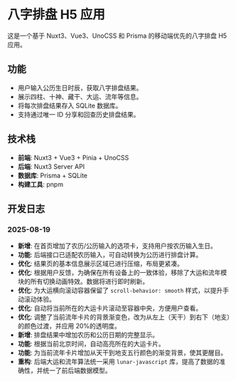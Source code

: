 # 八字排盘 H5 应用

这是一个基于 Nuxt3、Vue3、UnoCSS 和 Prisma 的移动端优先的八字排盘 H5 应用。

## 功能

- 用户输入公历生日时辰，获取八字排盘结果。
- 展示四柱、十神、藏干、大运、流年等信息。
- 将每次排盘结果存入 SQLite 数据库。
- 支持通过唯一 ID 分享和回查历史排盘结果。

## 技术栈

- **前端**: Nuxt3 + Vue3 + Pinia + UnoCSS
- **后端**: Nuxt3 Server API
- **数据库**: Prisma + SQLite
- **构建工具**: pnpm

## 开发日志

### 2025-08-19

- **新增**: 在首页增加了农历/公历输入的选项卡，支持用户按农历输入生日。
- **功能**: 后端接口已适配农历输入，可自动转换为公历进行排盘计算。
- **优化**: 结果页的基本信息展示区域已进行压缩，布局更紧凑。
- **优化**: 根据用户反馈，为确保在所有设备上的一致体验，移除了大运和流年模块的所有切换动画特效。数据将进行即时刷新。
- **优化**: 为大运横向滚动容器保留了 `scroll-behavior: smooth` 样式，以提升手动滚动体验。
- **优化**: 自动将当前所在的大运卡片滚动至容器中央，方便用户查看。
- **优化**: 调整了当前流年卡片的背景渐变色，改为从左上（天干）到右下（地支）的颜色过渡，并应用 20%的透明度。
- **新增**: 排盘结果中增加农历和公历日期的完整显示。
- **功能**: 根据当前北京时间，自动高亮所在的大运卡片。
- **功能**: 为当前流年卡片增加从天干到地支五行颜色的渐变背景，使其更醒目。
- **重构**: 后端大运和流年算法统一采用 `lunar-javascript` 库，提高了数据的准确性，并统一了前后端数据模型。
